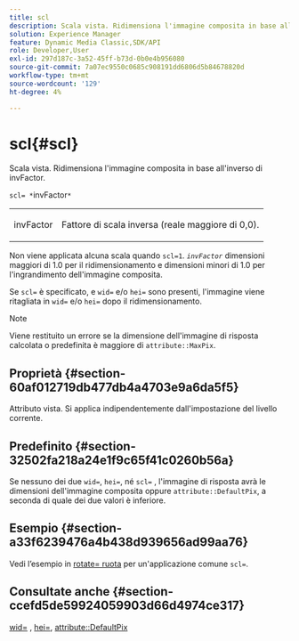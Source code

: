 ```yaml
---
title: scl
description: Scala vista. Ridimensiona l'immagine composita in base all'inverso di invFactor.
solution: Experience Manager
feature: Dynamic Media Classic,SDK/API
role: Developer,User
exl-id: 297d187c-3a52-45ff-b73d-0b0e4b956080
source-git-commit: 7a07ec9550c0685c908191dd6806d5b84678820d
workflow-type: tm+mt
source-wordcount: '129'
ht-degree: 4%

---
```


# scl{#scl}

Scala vista. Ridimensiona l&#39;immagine composita in base all&#39;inverso di invFactor.

`scl= *`invFactor`*`

<table id="simpletable_A09F5EECAC2B4E0F8633D71C6AD36D8D"> 
 <tr class="strow"> 
  <td class="stentry"> <p><span class="varname"> invFactor</span> </p> </td> 
  <td class="stentry"> <p>Fattore di scala inversa (reale maggiore di 0,0). </p></td> 
 </tr> 
</table>

Non viene applicata alcuna scala quando `scl=1`. *`invFactor`* dimensioni maggiori di 1.0 per il ridimensionamento e dimensioni minori di 1.0 per l&#39;ingrandimento dell&#39;immagine composita.

Se `scl=` è specificato, e `wid=` e/o `hei=` sono presenti, l&#39;immagine viene ritagliata in `wid=` e/o `hei=` dopo il ridimensionamento.

>[!NOTE]
>
>Viene restituito un errore se la dimensione dell&#39;immagine di risposta calcolata o predefinita è maggiore di `attribute::MaxPix`.

## Proprietà {#section-60af012719db477db4a4703e9a6da5f5}

Attributo vista. Si applica indipendentemente dall&#39;impostazione del livello corrente.

## Predefinito {#section-32502fa218a24e1f9c65f41c0260b56a}

Se nessuno dei due `wid=`, `hei=`, né `scl=` , l&#39;immagine di risposta avrà le dimensioni dell&#39;immagine composita oppure `attribute::DefaultPix`, a seconda di quale dei due valori è inferiore.

## Esempio {#section-a33f6239476a4b438d939656ad99aa76}

Vedi l’esempio in [rotate= ruota](../../../../../is-api/http-ref/image-serving-api-ref/c-http-protocol-reference/c-command-reference/r-rotate.md#reference-12abb086635546ec9ec2e1a793dc1096) per un&#39;applicazione comune `scl=`.

## Consultate anche {#section-ccefd5de59924059903d66d4974ce317}

[wid=](../../../../../is-api/http-ref/image-serving-api-ref/c-http-protocol-reference/c-command-reference/r-is-http-wid.md#reference-bfeadcb67bf4485f851eb21345527e47) , [hei=](../../../../../is-api/http-ref/image-serving-api-ref/c-http-protocol-reference/c-command-reference/r-is-http-hei.md#reference-6d6f556ccc0e4b98a815e8a5c1944a96), [attribute::DefaultPix](../../../../../is-api/image-catalog/image-serving-api-ref/c-image-catalog-reference/c-attributes-reference/r-defaultpix.md#reference-996b2c22b30f4fd9b970c84063306df1)

